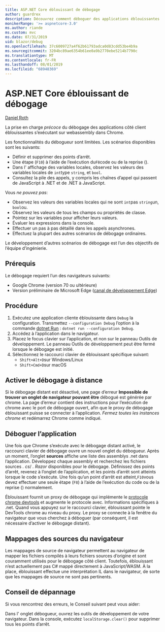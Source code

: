 ```yaml
---
title: ASP.NET Core éblouissant de débogage
author: guardrex
description: Découvrez comment déboguer des applications éblouissantes.
monikerRange: '>= aspnetcore-3.0'
ms.author: riande
ms.custom: mvc
ms.date: 07/31/2019
uid: blazor/debug
ms.openlocfilehash: 37c6009727a4f62b61793adca0d83cdd53be4b9a
ms.sourcegitcommit: 3204bc89ae6354b61ee0a9b2770ebe5214b7790c
ms.translationtype: MT
ms.contentlocale: fr-FR
ms.lasthandoff: 08/01/2019
ms.locfileid: "68948369"
---
```

# <a name="debug-aspnet-core-blazor"></a>ASP.NET Core éblouissant de débogage

[Daniel Roth](https://github.com/danroth27)

La prise en charge *précoce* du débogage des applications côté client éblouissantes s’exécutant sur webassembly dans Chrome.

Les fonctionnalités du débogueur sont limitées. Les scénarios disponibles sont les suivants:

* Définir et supprimer des points d’arrêt.
* Une étape (`F10`) à l’aide de l’exécution du`F8`code ou de la reprise ().
* Dans l' affichage des variables locales, observez les valeurs des variables locales de `int`type `string`, et `bool`.
* Consultez la pile des appels, y compris les chaînes d’appel qui passent de JavaScript à .NET et de .NET à JavaScript.

Vous *ne pouvez pas*:

* Observez les valeurs des variables locales qui ne sont `int`pas `string`un, `bool`ou.
* Observez les valeurs de tous les champs ou propriétés de classe.
* Pointez sur les variables pour afficher leurs valeurs.
* Évaluer les expressions dans la console.
* Effectuer un pas à pas détaillé dans les appels asynchrones.
* Effectuez la plupart des autres scénarios de débogage ordinaires.

Le développement d’autres scénarios de débogage est l’un des objectifs de l’équipe d’ingénierie.

## <a name="prerequisites"></a>Prérequis

Le débogage requiert l’un des navigateurs suivants:

* Google Chrome (version 70 ou ultérieure)
* Version préliminaire de Microsoft Edge ([canal de développement Edge](https://www.microsoftedgeinsider.com))

## <a name="procedure"></a>Procédure

1. Exécutez une application cliente éblouissante dans `Debug` la configuration. Transmettez `--configuration Debug` l’option à la commande [dotnet Run](/dotnet/core/tools/dotnet-run) : `dotnet run --configuration Debug`.
1. Accédez à l’application dans le navigateur.
1. Placez le focus clavier sur l’application, et non sur le panneau Outils de développement. Le panneau Outils de développement peut être fermé lorsque le débogage est initié.
1. Sélectionnez le raccourci clavier de éblouissant spécifique suivant:
   * `Shift+Alt+D`sur Windows/Linux
   * `Shift+Cmd+D`sur macOS

## <a name="enable-remote-debugging"></a>Activer le débogage à distance

Si le débogage distant est désactivé, une page d’erreur **Impossible de trouver un onglet de navigateur pouvant être** débogué est générée par chrome. La page d’erreur contient des instructions pour l’exécution de chrome avec le port de débogage ouvert, afin que le proxy de débogage éblouissant puisse se connecter à l’application. *Fermez toutes les instances chrome* et redémarrez Chrome comme indiqué.

## <a name="debug-the-app"></a>Déboguer l’application

Une fois que Chrome s’exécute avec le débogage distant activé, le raccourci clavier de débogage ouvre un nouvel onglet du débogueur. Après un moment, l’onglet **sources** affiche une liste des assemblys .net dans l’application. Développez chaque assembly et recherchez les fichiers sources *. cs*/ *. Razor* disponibles pour le débogage. Définissez des points d’arrêt, revenez à l’onglet de l’application, et les points d’arrêt sont atteints lorsque le code s’exécute. Une fois qu’un point d’arrêt est atteint,`F10`vous devez effectuer une seule étape (`F8`) à l’aide de l’exécution du code ou de la reprise () normalement.

Éblouissant fournit un proxy de débogage qui implémente le [protocole chrome devtools](https://chromedevtools.github.io/devtools-protocol/) et augmente le protocole avec. Informations spécifiques à .net. Quand vous appuyez sur le raccourci clavier, éblouissant pointe le DevTools chrome au niveau du proxy. Le proxy se connecte à la fenêtre du navigateur que vous cherchez à déboguer (par conséquent, il est nécessaire d’activer le débogage distant).

## <a name="browser-source-maps"></a>Mappages des sources du navigateur

Les mappages de source de navigateur permettent au navigateur de mapper les fichiers compilés à leurs fichiers sources d’origine et sont couramment utilisés pour le débogage côté client. Toutefois, éblouissant n’est actuellement pas C# mappé directement à JavaScript/WASM. À la place, éblouissant effectue une interprétation IL dans le navigateur, de sorte que les mappages de source ne sont pas pertinents.

## <a name="troubleshooting-tip"></a>Conseil de dépannage

Si vous rencontrez des erreurs, le Conseil suivant peut vous aider:

Dans l' onglet débogueur, ouvrez les outils de développement de votre navigateur. Dans la console, exécutez `localStorage.clear()` pour supprimer tous les points d’arrêt.
